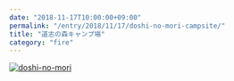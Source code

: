 ```yaml
---
date: "2018-11-17T10:00:00+09:00"
permalink: "/entry/2018/11/17/doshi-no-mori-campsite/"
title: "道志の森キャンプ場"
category: "fire"
---
```


[![doshi-no-mori](https://scontent-nrt1-1.cdninstagram.com/vp/20648216713fabf56cd4f53f6fff440b/5C92D93D/t51.2885-15/e35/44480609_290195985161743_3922525939264366466_n.jpg)](https://www.instagram.com/p/BqREek9jrGJ/)
